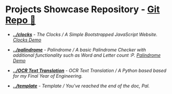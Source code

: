 # Projects Showcase Repository - <a href="github.com/justdharmik/justdharmik.github.io/">Git Repo 🔗 </a>
- <i><b><a href="/clocks/">../clocks</a></b>  -  The Clocks / A Simple Bootstrapped JavaScript Website. </i> <a href="https://justdharmik.github.io/clocks" target="_blank"><i>Clocks Demo<i/><a/><br> 
- <i><b><a href="/palindrome/">../palindrome</a></b>  -  Palindrome / A basic Palindrome Checker with additional functionality such as Word and Letter count :P. </i> <a href="https://justdharmik.github.io/palindrome" target="_blank"><i>Palindrome Demo<i/><a/><br> 
- <i><b><a href="http://dharmahost.pythonanywhere.com/" target="_blank">../OCR Text Translation</a></b>  -  OCR Text Translation / A Python based based for my Final Year of Engineering. </i><br> 

- <i><b><a href="#">../template</a></b>  -  Template / You've reached the end of the doc, Pal. </i><br> 
